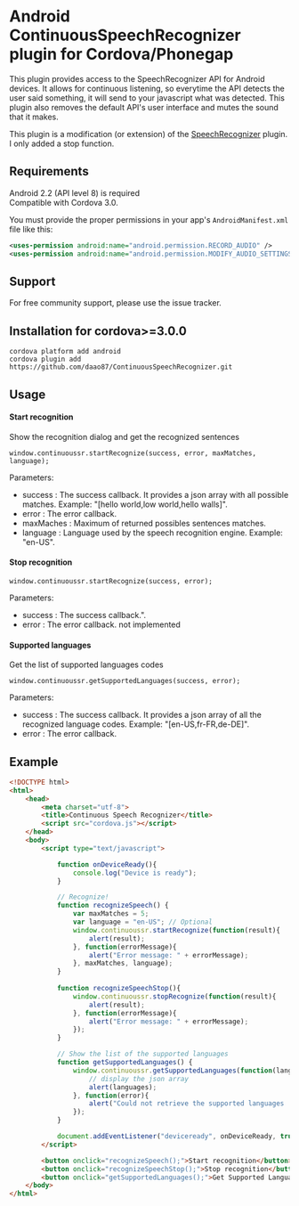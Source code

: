 Android ContinuousSpeechRecognizer plugin for Cordova/Phonegap
===================================
This plugin provides access to the SpeechRecognizer API for Android devices. It allows for continuous listening, so everytime the API detects the user said something, it will send to your javascript what was detected. This plugin also removes the default API's user interface and mutes the sound that it makes.

This plugin is a modification (or extension) of the [SpeechRecognizer](https://github.com/daao87/ContinuousSpeechRecognizer.git) plugin.
I only added a stop function.

Requirements
-------------
Android 2.2 (API level 8) is required  
Compatible with Cordova 3.0.

You must provide the proper permissions in your app's `AndroidManifest.xml` file like this:

```xml
<uses-permission android:name="android.permission.RECORD_AUDIO" />
<uses-permission android:name="android.permission.MODIFY_AUDIO_SETTINGS" />
```

Support
---------------------
For free community support, please use the issue tracker.

Installation for cordova>=3.0.0
-----------------------------------------------------
```
cordova platform add android
cordova plugin add https://github.com/daao87/ContinuousSpeechRecognizer.git
```
  

Usage
-------

#### Start recognition
Show the recognition dialog and get the recognized sentences

    window.continuoussr.startRecognize(success, error, maxMatches, language);
Parameters:
* success : The success callback. It provides a json array with all possible matches. Example: "[hello world,low world,hello walls]".
* error : The error callback.
* maxMaches : Maximum of returned possibles sentences matches.
* language : Language used by the speech recognition engine. Example: "en-US".

#### Stop recognition
    window.continuoussr.startRecognize(success, error);
Parameters:
* success : The success callback.".
* error : The error callback. not implemented

#### Supported languages
Get the list of supported languages codes

    window.continuoussr.getSupportedLanguages(success, error);
Parameters:
* success : The success callback. It provides a json array of all the recognized language codes. Example: "[en-US,fr-FR,de-DE]".
* error : The error callback.

Example
----------------
```html
<!DOCTYPE html>
<html>
    <head>
        <meta charset="utf-8">
        <title>Continuous Speech Recognizer</title>
        <script src="cordova.js"></script>
    </head>
    <body>
        <script type="text/javascript">

            function onDeviceReady(){
                console.log("Device is ready");
            }

            // Recognize!
            function recognizeSpeech() {
                var maxMatches = 5;
                var language = "en-US"; // Optional
                window.continuoussr.startRecognize(function(result){
                    alert(result);
                }, function(errorMessage){
                    alert("Error message: " + errorMessage);
                }, maxMatches, language);
            }
			
			function recognizeSpeechStop(){
				window.continuoussr.stopRecognize(function(result){
                    alert(result);
                }, function(errorMessage){
                    alert("Error message: " + errorMessage);
                });
			}

            // Show the list of the supported languages
            function getSupportedLanguages() {
                window.continuoussr.getSupportedLanguages(function(languages){
                    // display the json array
                    alert(languages);
                }, function(error){
                    alert("Could not retrieve the supported languages : " + error);
                });
            }

            document.addEventListener("deviceready", onDeviceReady, true);
        </script>

        <button onclick="recognizeSpeech();">Start recognition</button>
		<button onclick="recognizeSpeechStop();">Stop recognition</button>
        <button onclick="getSupportedLanguages();">Get Supported Languages</button>
    </body>
</html>
```
